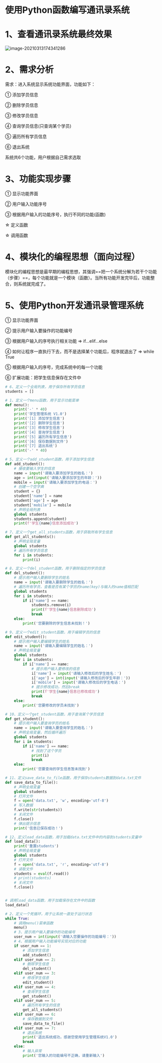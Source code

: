 # 使用Python函数编写通讯录系统

# 1、查看通讯录系统最终效果

![image-20210313174341286](media/image-20210313174341286.png)

# 2、需求分析

需求：进入系统显示系统功能界面，功能如下：

① 添加学员信息

② 删除学员信息

③ 修改学员信息

④ 查询学员信息(只查询某个学员)

⑤ 遍历所有学员信息

⑥ 退出系统

系统共6个功能，用户根据自己需求选取

# 3、功能实现步骤

① 显示功能界面

② 用户输入功能序号

③ 根据用户输入的功能序号，执行不同的功能(函数)

☆ 定义函数

☆ 调用函数

# 4、模块化的编程思想（面向过程）

模块化的编程思想是最早期的编程思想，其强调==把一个系统分解为若干个功能（步骤）==，每个功能就是一个模块（函数）。当所有功能开发完毕后，功能整合，则系统就完成了。

# 5、使用Python开发通讯录管理系统

① 显示功能界面

② 提示用户输入要操作的功能编号

③ 根据用户输入的序号执行相关功能 => if...elif...else

④ 如何让程序一直执行下去，而不是选择某个功能后，程序就退出了 => while True

⑤ 根据用户输入的序号，完成系统中的每一个功能

⑥ 扩展功能：把学生信息保存在文件中

```python
# 6、定义一个全局列表，用于保存所有学员信息
students = []

# 1、定义一个menu函数，用于显示功能菜单
def menu():
    print('-' * 40)
    print('学生管理系统 V1.0')
    print('[1] 添加学生信息')
    print('[2] 删除学生信息')
    print('[3] 修改学生信息')
    print('[4] 查询学生信息')
    print('[5] 遍历所有学生信息')
    print('[6] 保存数据到文件')
    print('[7] 退出系统')
    print('-' * 40)

# 5、定义一个add_student函数，用于添加学生信息
def add_student():
    # 接收要输入学生的信息
    name = input('请输入要添加学生的姓名：')
    age = int(input('请输入要添加学生的年龄：'))
    mobile = input('请输入要添加学生的电话：')
    # 创建一个空字典
    student = {}
    student['name'] = name
    student['age'] = age
    student['mobile'] = mobile
    # 声明全局列表
    global students
    students.append(student)
    print(f'学生{name}信息添加成功')

# 7、定义一个get_all_students函数，用于获取所有学生信息
def get_all_students():
    # 声明全局变量
    global students
    # 遍历所有学员信息
    for i in students:
        print(i)

# 8、定义一个del_student函数，用于删除指定的学员信息
def del_student():
    # 提示用户输入要删除学生的姓名
    name = input('请输入要删除学生的姓名：')
    # 遍历所有学员，查看是否有某个学员的name(key)与输入的name值相匹配
    global students
    for i in students:
        if i['name'] == name:
            students.remove(i)
            print(f'学生{name}信息删除成功')
            break
    else:
        print('您要删除的学生信息未找到！')

# 9、定义一个edit_student函数，用于编辑学员的信息
def edit_student():
    # 提示用户输入要编辑学生的姓名
    name = input('请输入要编辑学生的姓名：')
    # 声明全局变量
    global students
    for i in students:
        if i['name'] == name:
            # 提示用户输入要修改的信息
            i['name'] = input('请输入修改后的学生姓名：')
            i['age'] = int(input('请输入修改后的学生年龄：'))
            i['mobile'] = input('请输入修改后的学生电话：')
            # 提示修改成功，然后break
            print(f'学生{name}信息已修改成功')
            break
    else:
        print('您要修改的学员未找到')

# 10、定义一个get_student函数，用于查询某个学员信息
def get_student():
    # 提示用户输入要查询学员的姓名
    name = input('请输入要查询学生的姓名：')
    # 声明全局变量，然后循环遍历
    global students
    for i in students:
        if i['name'] == name:
            # 找到了这个学员
            print(i)
            break
    else:
        print('您要查询的学生信息暂未找到')

# 11、定义save_data_to_file函数，用于保存students数据到data.txt文件
def save_data_to_file():
    # 声明全局变量
    global students
    # 打开文件
    f = open('data.txt', 'w', encoding='utf-8')
    # 写入数据
    f.write(str(students))
    # 关闭文件
    f.close()
    # 弹出提示信息
    print('信息已保存成功！')

# 12、定义load_data函数，用于加载data.txt文件中的内容到students变量中
def load_data():
    print('重置students')
    # 声明全局变量
    global students
    # 打开文件
    f = open('data.txt', 'r', encoding='utf-8')
    # 读取文件
    students = eval(f.read())
    # print(students)
    # 关闭文件
    f.close()


# 调用load_data函数，用于加载保存在文件中的函数
load_data()

# 2、定义一个死循环，用于让系统一直处于运行状态
while True:
    # 调用menu()菜单函数
    menu()
    # 3、提示用户输入要操作的功能编号
    user_num = int(input('请输入您要操作的功能编号：'))
    # 4、根据用户输入功能编号实现对应的功能
    if user_num == 1:
        # 添加学生信息
        add_student()
    elif user_num == 2:
        # 删除学生信息
        del_student()
    elif user_num == 3:
        # 修改学生信息
        edit_student()
    elif user_num == 4:
        # 查询学生信息
        get_student()
    elif user_num == 5:
        # 遍历所有学生的信息
        get_all_students()
    elif user_num == 6:
        # 保存数据到文件
        save_data_to_file()
    elif user_num == 7:
        # 退出系统
        print('退出系统成功，感谢您使用学生管理系统V1.0')
        break
    else:
        # 输入异常
        print('您输入的功能编号不正确，请重新输入')
```

